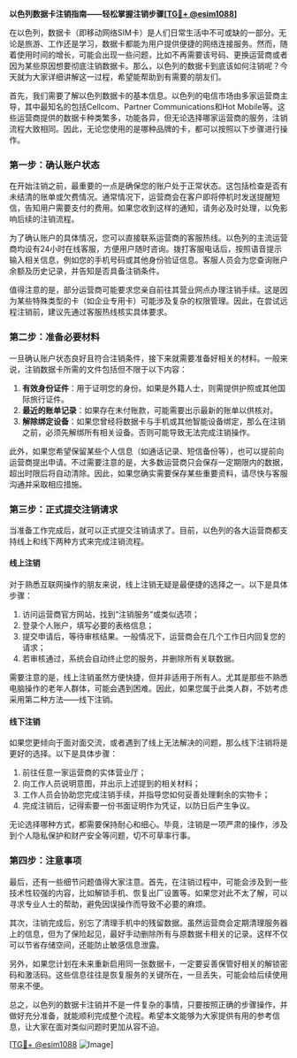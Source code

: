 **以色列数据卡注销指南——轻松掌握注销步骤[[TG💪+ @esim1088](https://t.me/s/esim1088)]**

在以色列，数据卡（即移动网络SIM卡）是人们日常生活中不可或缺的一部分。无论是旅游、工作还是学习，数据卡都能为用户提供便捷的网络连接服务。然而，随着使用时间的增长，可能会出现一些问题，比如不再需要该号码、更换运营商或者因为某些原因想要彻底注销数据卡。那么，以色列的数据卡到底该如何注销呢？今天就为大家详细讲解这一过程，希望能帮助到有需要的朋友们。

首先，我们需要了解以色列数据卡的基本信息。以色列的电信市场由多家运营商主导，其中最知名的包括Cellcom、Partner Communications和Hot Mobile等。这些运营商提供的数据卡种类繁多，功能各异，但无论选择哪家运营商的服务，注销流程大致相同。因此，无论您使用的是哪种品牌的卡，都可以按照以下步骤进行操作。

### 第一步：确认账户状态

在开始注销之前，最重要的一点是确保您的账户处于正常状态。这包括检查是否有未结清的账单或欠费情况。通常情况下，运营商会在客户即将停机时发送提醒短信，告知用户需要支付的费用。如果您收到这样的通知，请务必及时处理，以免影响后续的注销流程。

为了确认账户的具体情况，您可以直接联系运营商的客服热线。以色列的主流运营商均设有24小时在线客服，方便用户随时咨询。拨打客服电话后，按照语音提示输入相关信息，例如您的手机号码或其他身份验证信息。客服人员会为您查询账户余额及历史记录，并告知是否具备注销条件。

值得注意的是，部分运营商可能要求您亲自前往其营业网点办理注销手续。这是因为某些特殊类型的卡（如企业专用卡）可能涉及复杂的权限管理。因此，在尝试远程注销前，建议先通过客服热线核实具体要求。

### 第二步：准备必要材料

一旦确认账户状态良好且符合注销条件，接下来就需要准备好相关的材料。一般来说，注销数据卡所需的文件包括但不限于以下内容：

1. **有效身份证件**：用于证明您的身份。如果是外籍人士，则需提供护照或其他国际旅行证件。
2. **最近的账单记录**：如果存在未付账款，可能需要出示最新的账单以供核对。
3. **解除绑定设备**：如果您曾经将数据卡与手机或其他智能设备绑定，那么在注销之前，必须先解绑所有相关设备。否则可能导致无法完成注销操作。

此外，如果您希望保留某些个人信息（如通话记录、短信备份等），也可以提前向运营商提出申请。不过需要注意的是，大多数运营商只会保存一定期限内的数据，超出时限后将自动清除。因此，如果您确实需要保存某些重要资料，请尽快与客服沟通并采取相应措施。

### 第三步：正式提交注销请求

当准备工作完成后，就可以正式提交注销请求了。目前，以色列的各大运营商都支持线上和线下两种方式来完成注销流程。

#### 线上注销

对于熟悉互联网操作的朋友来说，线上注销无疑是最便捷的选择之一。以下是具体步骤：

1. 访问运营商官方网站，找到“注销服务”或类似选项；
2. 登录个人账户，填写必要的表格信息；
3. 提交申请后，等待审核结果。一般情况下，运营商会在几个工作日内回复您的请求；
4. 若审核通过，系统会自动终止您的服务，并删除所有关联数据。

需要注意的是，线上注销虽然方便快捷，但并非适用于所有人。尤其是那些不熟悉电脑操作的老年人群体，可能会遇到困难。因此，如果您属于此类人群，不妨考虑采用第二种方法——线下注销。

#### 线下注销

如果您更倾向于面对面交流，或者遇到了线上无法解决的问题，那么线下注销将是更好的选择。以下是具体步骤：

1. 前往任意一家运营商的实体营业厅；
2. 向工作人员说明意图，并出示上述提到的相关材料；
3. 工作人员会协助您完成注销手续，并指导您如何妥善处理剩余的实物卡；
4. 完成注销后，记得索要一份书面证明作为凭证，以防日后产生争议。

无论选择哪种方式，都需要保持耐心和细心。毕竟，注销是一项严肃的操作，涉及到个人隐私保护和财产安全等问题，切不可草率行事。

### 第四步：注意事项

最后，还有一些细节问题值得大家注意。首先，在注销过程中，可能会涉及到一些技术性较强的内容，比如解锁手机、恢复出厂设置等。如果您对此不太了解，可以寻求专业人士的帮助，避免因误操作而导致不必要的麻烦。

其次，注销完成后，别忘了清理手机中的残留数据。虽然运营商会定期清理服务器上的信息，但为了保险起见，最好手动删除所有与原数据卡相关的记录。这样不仅可以节省存储空间，还能防止敏感信息泄露。

另外，如果您计划在未来重新启用同一张数据卡，一定要妥善保管好相关的解锁密码和激活码。这些信息往往是恢复服务的关键所在，一旦丢失，可能会给后续使用带来不便。

总之，以色列的数据卡注销并不是一件复杂的事情，只要按照正确的步骤操作，并做好充分准备，就能顺利完成整个流程。希望本文能够为大家提供有用的参考信息，让大家在面对类似问题时更加从容不迫。

[[TG💪+ @esim1088](https://t.me/s/esim1088) ![Image](https://i.postimg.cc/4NQfJmqS/Snipaste-2025-05-13-00-14-12.png)]